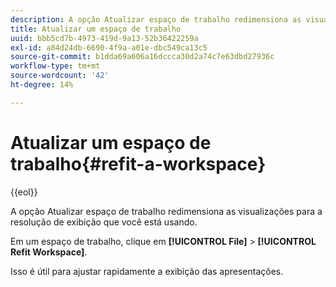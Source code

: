 ```yaml
---
description: A opção Atualizar espaço de trabalho redimensiona as visualizações para a resolução de exibição que você está usando.
title: Atualizar um espaço de trabalho
uuid: bbb5cd7b-4973-419d-9a13-52b36422259a
exl-id: a84d24db-6690-4f9a-a01e-dbc549ca13c5
source-git-commit: b1dda69a606a16dccca30d2a74c7e63dbd27936c
workflow-type: tm+mt
source-wordcount: '42'
ht-degree: 14%

---
```


# Atualizar um espaço de trabalho{#refit-a-workspace}

{{eol}}

A opção Atualizar espaço de trabalho redimensiona as visualizações para a resolução de exibição que você está usando.

Em um espaço de trabalho, clique em **[!UICONTROL File]** > **[!UICONTROL Refit Workspace]**.

Isso é útil para ajustar rapidamente a exibição das apresentações.
